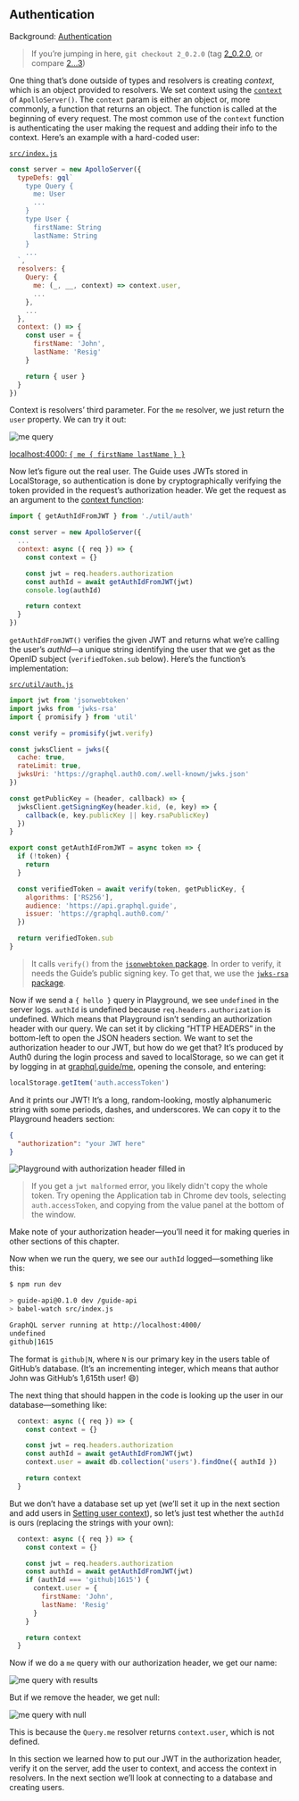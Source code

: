 ## Authentication

Background: [Authentication](../../background/authentication.md)

> If you’re jumping in here, `git checkout 2_0.2.0` (tag [2_0.2.0](https://github.com/GraphQLGuide/guide-api/tree/2_0.2.0), or compare [2...3](https://github.com/GraphQLGuide/guide-api/compare/2_0.2.0...3_0.2.0))

One thing that’s done outside of types and resolvers is creating *context*, which is an object provided to resolvers. We set context using the [`context`](https://www.apollographql.com/docs/apollo-server/api/apollo-server#constructoroptions-apolloserver) of `ApolloServer()`. The `context` param is either an object or, more commonly, a function that returns an object. The function is called at the beginning of every request. The most common use of the `context` function is authenticating the user making the request and adding their info to the context. Here’s an example with a hard-coded user:

[`src/index.js`](https://github.com/GraphQLGuide/guide-api/compare/2_0.2.0...3_0.2.0)

```js
const server = new ApolloServer({
  typeDefs: gql`
    type Query {
      me: User
      ...
    }
    type User {
      firstName: String
      lastName: String
    }
    ...
  `,
  resolvers: {
    Query: {
      me: (_, __, context) => context.user,
      ...
    },
    ...
  },
  context: () => {
    const user = {
      firstName: 'John',
      lastName: 'Resig'
    }

    return { user }
  }
})
```

Context is resolvers’ third parameter. For the `me` resolver, we just return the `user` property. We can try it out:

![me query](../../img/me-query.png)

[localhost:4000: `{ me { firstName lastName } }`](http://localhost:4000/)

Now let’s figure out the real user. The Guide uses JWTs stored in LocalStorage, so authentication is done by cryptographically verifying the token provided in the request’s authorization header. We get the request as an argument to the [context function](https://www.apollographql.com/docs/apollo-server/api/apollo-server#parameters):

```js
import { getAuthIdFromJWT } from './util/auth'

const server = new ApolloServer({
  ...
  context: async ({ req }) => {
    const context = {}

    const jwt = req.headers.authorization
    const authId = await getAuthIdFromJWT(jwt)
    console.log(authId)

    return context
  }  
})
```

`getAuthIdFromJWT()` verifies the given JWT and returns what we’re calling the user’s *authId*—a unique string identifying the user that we get as the OpenID subject (`verifiedToken.sub` below). Here’s the function’s implementation:

[`src/util/auth.js`](https://github.com/GraphQLGuide/guide-api/blob/3_0.2.0/src/util/auth.js)

```js
import jwt from 'jsonwebtoken'
import jwks from 'jwks-rsa'
import { promisify } from 'util'

const verify = promisify(jwt.verify)

const jwksClient = jwks({
  cache: true,
  rateLimit: true,
  jwksUri: 'https://graphql.auth0.com/.well-known/jwks.json'
})

const getPublicKey = (header, callback) => {
  jwksClient.getSigningKey(header.kid, (e, key) => {
    callback(e, key.publicKey || key.rsaPublicKey)
  })
}

export const getAuthIdFromJWT = async token => {
  if (!token) {
    return
  }

  const verifiedToken = await verify(token, getPublicKey, {
    algorithms: ['RS256'],
    audience: 'https://api.graphql.guide',
    issuer: 'https://graphql.auth0.com/'
  })

  return verifiedToken.sub
}
```

> It calls `verify()` from the [`jsonwebtoken` package](https://github.com/auth0/node-jsonwebtoken/). In order to verify, it needs the Guide’s public signing key. To get that, we use the [`jwks-rsa` package](https://github.com/auth0/node-jwks-rsa).

Now if we send a `{ hello }` query in Playground, we see `undefined` in the server logs. `authId` is undefined because `req.headers.authorization` is undefined. Which means that Playground isn’t sending an authorization header with our query. We can set it by clicking “HTTP HEADERS” in the bottom-left to open the JSON headers section. We want to set the authorization header to our JWT, but how do we get that? It’s produced by Auth0 during the login process and saved to localStorage, so we can get it by logging in at [graphql.guide/me](https://graphql.guide/me), opening the console, and entering:

```js
localStorage.getItem('auth.accessToken')
```

And it prints our JWT! It’s a long, random-looking, mostly alphanumeric string with some periods, dashes, and underscores. We can copy it to the Playground headers section:

```json
{ 
  "authorization": "your JWT here"
}
```

![Playground with authorization header filled in](../../img/authorization-header-playground.png)

> If you get a `jwt malformed` error, you likely didn't copy the whole token. Try opening the Application tab in Chrome dev tools, selecting `auth.accessToken`, and copying from the value panel at the bottom of the window.

Make note of your authorization header—you’ll need it for making queries in other sections of this chapter.

Now when we run the query, we see our `authId` logged—something like this:

```sh
$ npm run dev

> guide-api@0.1.0 dev /guide-api
> babel-watch src/index.js

GraphQL server running at http://localhost:4000/
undefined
github|1615
```

The format is `github|N`, where `N` is our primary key in the users table of GitHub’s database. (It’s an incrementing integer, which means that author John was GitHub’s 1,615th user! 😄)

The next thing that should happen in the code is looking up the user in our database—something like:

```js
  context: async ({ req }) => {
    const context = {}

    const jwt = req.headers.authorization
    const authId = await getAuthIdFromJWT(jwt)
    context.user = await db.collection('users').findOne({ authId })

    return context
  }
```

But we don’t have a database set up yet (we’ll set it up in the next section and add users in [Setting user context](creating-users.md#setting-user-context)), so let’s just test whether the `authId` is ours (replacing the strings with your own):

```js
  context: async ({ req }) => {
    const context = {}

    const jwt = req.headers.authorization
    const authId = await getAuthIdFromJWT(jwt)
    if (authId === 'github|1615') {
      context.user = {
        firstName: 'John',
        lastName: 'Resig'
      }
    }

    return context
  }
```

Now if we do a `me` query with our authorization header, we get our name:

![me query with results](../../img/me-query-with-auth-header.png)

But if we remove the header, we get null:

![me query with null](../../img/me-query-with-null-results.png)

This is because the `Query.me` resolver returns `context.user`, which is not defined.

In this section we learned how to put our JWT in the authorization header, verify it on the server, add the user to context, and access the context in resolvers. In the next section we’ll look at connecting to a database and creating users.

